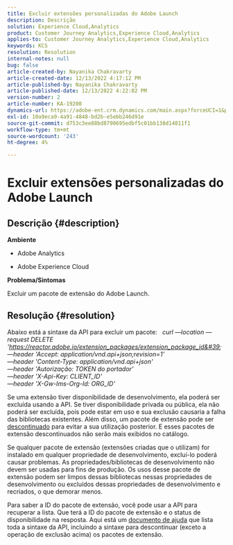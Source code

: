 ```yaml
---
title: Excluir extensões personalizadas do Adobe Launch
description: Descrição
solution: Experience Cloud,Analytics
product: Customer Journey Analytics,Experience Cloud,Analytics
applies-to: Customer Journey Analytics,Experience Cloud,Analytics
keywords: KCS
resolution: Resolution
internal-notes: null
bug: false
article-created-by: Nayanika Chakravarty
article-created-date: 12/13/2022 4:17:12 PM
article-published-by: Nayanika Chakravarty
article-published-date: 12/13/2022 4:22:02 PM
version-number: 2
article-number: KA-19200
dynamics-url: https://adobe-ent.crm.dynamics.com/main.aspx?forceUCI=1&pagetype=entityrecord&etn=knowledgearticle&id=19cfd893-017b-ed11-81ac-6045bd006a22
exl-id: 10a9eca9-4a91-4848-bd2b-e5ebb246d91e
source-git-commit: d753c3ee88bd8790695edbf5c01bb138d14811f1
workflow-type: tm+mt
source-wordcount: '243'
ht-degree: 4%

---
```


# Excluir extensões personalizadas do Adobe Launch

## Descrição {#description}


<b>Ambiente</b>

- Adobe Analytics

- Adobe Experience Cloud

<b>Problema/Sintomas</b>

Excluir um pacote de extensão do Adobe Launch.


## Resolução {#resolution}


Abaixo está a sintaxe da API para excluir um pacote:
 
*curl —location —request DELETE &#39;https://reactor.adobe.io/extension_packages/extension_package_id&#39; \
—header &#39;Accept: application/vnd.api+json;revision=1&#39; \
—header &#39;Content-Type: application/vnd.api+json&#39; \
—header &#39;Autorização: TOKEN do portador&#39; \
—header &#39;X-Api-Key: CLIENT_ID&#39; \
—header &#39;X-Gw-Ims-Org-Id: ORG_ID&#39;*

Se uma extensão tiver disponibilidade de desenvolvimento, ela poderá ser excluída usando a API. Se tiver disponibilidade privada ou pública, ela não poderá ser excluída, pois pode estar em uso e sua exclusão causaria a falha das bibliotecas existentes. Além disso, um pacote de extensão pode ser [descontinuado](https://experienceleague.adobe.com/docs/experience-platform/tags/api/endpoints/extension-packages.html?lang=en#discontinue) para evitar a sua utilização posterior. E esses pacotes de extensão descontinuados não serão mais exibidos no catálogo.

Se qualquer pacote de extensão (extensões criadas que o utilizam) for instalado em qualquer propriedade de desenvolvimento, excluí-lo poderá causar problemas. As propriedades/bibliotecas de desenvolvimento não devem ser usadas para fins de produção. Os usos desse pacote de extensão podem ser limpos dessas bibliotecas nessas propriedades de desenvolvimento ou excluídos dessas propriedades de desenvolvimento e recriados, o que demorar menos.

Para saber a ID do pacote de extensão, você pode usar a API para recuperar a lista. Que terá a ID do pacote de extensão e o status de disponibilidade na resposta. Aqui está um [documento de ajuda](https://experienceleague.adobe.com/docs/experience-platform/tags/api/endpoints/extension-packages.html?lang=en#list) que lista toda a sintaxe da API, incluindo a sintaxe para descontinuar (exceto a operação de exclusão acima) os pacotes de extensão.
